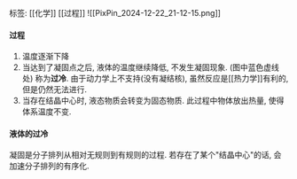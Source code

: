 标签: [[化学]] [[过程]]
![[PixPin_2024-12-22_21-12-15.png]]
#### 过程

1. 温度逐渐下降
2. 当达到了凝固点之后, 液体的温度继续降低, 不发生凝固现象. (图中蓝色虚线处) 称为**过冷**. 由于动力学上不支持(没有凝结核), 虽然反应是[[热力学]]有利的, 但是仍然无法进行. 
3. 当存在结晶中心时, 液态物质会转变为固态物质. 此过程中物体放出热量, 使得体系温度不变. 

#### 液体的过冷

凝固是分子排列从相对无规则到有规则的过程. 若存在了某个"结晶中心"的话, 会加速分子排列的有序化. 